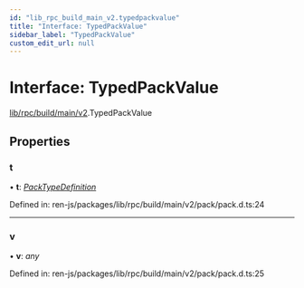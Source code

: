 ```yaml
---
id: "lib_rpc_build_main_v2.typedpackvalue"
title: "Interface: TypedPackValue"
sidebar_label: "TypedPackValue"
custom_edit_url: null
---
```


# Interface: TypedPackValue

[lib/rpc/build/main/v2](../modules/lib_rpc_build_main_v2.md).TypedPackValue

## Properties

### t

• **t**: [*PackTypeDefinition*](../modules/lib_rpc_build_main_v2.md#packtypedefinition)

Defined in: ren-js/packages/lib/rpc/build/main/v2/pack/pack.d.ts:24

___

### v

• **v**: *any*

Defined in: ren-js/packages/lib/rpc/build/main/v2/pack/pack.d.ts:25
